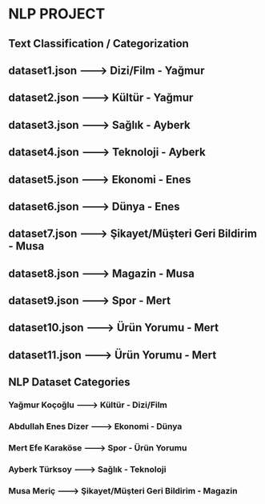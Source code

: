 # NLP PROJECT

## Text Classification / Categorization

## dataset1.json ---> Dizi/Film - Yağmur
## dataset2.json ---> Kültür - Yağmur
## dataset3.json ---> Sağlık - Ayberk
## dataset4.json ---> Teknoloji - Ayberk
## dataset5.json ---> Ekonomi - Enes
## dataset6.json ---> Dünya - Enes
## dataset7.json ---> Şikayet/Müşteri Geri Bildirim - Musa
## dataset8.json ---> Magazin - Musa
## dataset9.json ---> Spor - Mert
## dataset10.json ---> Ürün Yorumu - Mert
## dataset11.json ---> Ürün Yorumu - Mert


## NLP Dataset Categories 
### Yağmur Koçoğlu ---> Kültür - Dizi/Film
### Abdullah Enes Dizer ---> Ekonomi - Dünya
### Mert Efe Karaköse ---> Spor - Ürün Yorumu
### Ayberk Türksoy ---> Sağlık - Teknoloji
### Musa Meriç ---> Şikayet/Müşteri Geri Bildirim - Magazin
